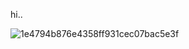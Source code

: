 hi..

 ![1e4794b876e4358ff931cec07bac5e3f](https://github.com/pawsuri/PAWSURI/assets/125628920/c901c352-5684-48da-9e63-b390a3e6381c)
